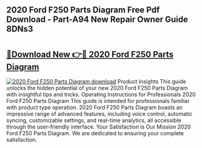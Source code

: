 ## 2020 Ford F250 Parts Diagram Free Pdf Download - Part-A94 New Repair Owner Guide 8DNs3

# <h2><a href="http://dfturv.blite.top/?on=2020+Ford+F250+Parts+Diagram">🔗Download New 👉🔴 2020 Ford F250 Parts Diagram</a></h2>

[![2020 Ford F250 Parts Diagram download](https://i.imgur.com/lujVjoI.png)](http://dfturv.blite.top/?on=2020+Ford+F250+Parts+Diagram)
Product Insights This guide unlocks the hidden potential of your new 2020 Ford F250 Parts Diagram with insightful tips and tricks. Operating Instructions for Professionals 2020 Ford F250 Parts Diagram This guide is intended for professionals familiar with product type operation. 2020 Ford F250 Parts Diagram boasts an impressive range of advanced features, including voice control, automatic syncing, customizable settings, and real-time analytics, all accessible through the user-friendly interface. Your Satisfaction is Our Mission 2020 Ford F250 Parts Diagram. We are dedicated to ensuring your complete satisfaction.
